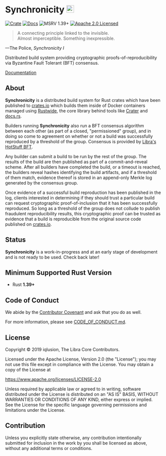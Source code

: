 # Synchronicity <a href="https://www.iqlusion.io"><img src="https://storage.googleapis.com/iqlusion-production-web/img/logo/iqlusion-rings-sm.png" alt="iqlusion" width="24" height="24"></a>

[![Crate][crate-image]][crate-link]
[![Docs][docs-image]][docs-link]
![MSRV 1.39+][msrv-image]
[![Apache 2.0 Licensed][license-image]][license-link]

> A connecting principle linked to the invisible.  
> Almost imperceptible. Something inexpressible.

—The Police, *Synchronicity I*

Distributed build system providing cryptographic proofs-of-reproducibility
via Byzantine Fault Tolerant (BFT) consensus.

[Documentation](https://bitly.com/98K8eH)

## About

**Synchronicity** is a distributed build system for Rust crates which have
been published to [crates.io] which builds them inside of Docker
containers managed using [Rustwide], the core library behind tools like
[Crater] and [docs.rs].

Builders running **Synchronicity** also run a BFT consensus algorithm between
each other (as part of a closed, "permissioned" group), and in doing so come to
agreement on whether or not a build was successfully reproduced by a threshold
of the group. Consensus is provided by [Libra's HotStuff BFT][hotstuff].

Any builder can submit a build to be run by the rest of the group. The results
of the build are then published as part of a commit-and-reveal scheme.
After all builders have completed the build, or a timeout is reached, the
builders reveal hashes identifying the build artifacts, and if a threshold
of them match, evidence thereof is stored in an append-only Merkle log
generated by the consensus group.

Once evidence of a successful build reproduction has been published in the log,
clients interested in determining if they should trust a particular build can
request cryptographic proof-of-inclusion that it has been successfully
reproduced. So long as a threshold of the group does not collude to publish
fraudulent reproducibility results, this cryptographic proof can be trusted
as evidence that a build is reproducible from the original source code
published on [crates.io].

## Status

**Synchronicity** is a work-in-progress and at an early stage of development
and is not ready to be used. Check back later!

## Minimum Supported Rust Version

- Rust **1.39+**

## Code of Conduct

We abide by the [Contributor Covenant][cc-md] and ask that you do as well.

For more information, please see [CODE_OF_CONDUCT.md][cc-md].

## License

Copyright © 2019 iqlusion, The Libra Core Contributors.

Licensed under the Apache License, Version 2.0 (the "License");
you may not use this file except in compliance with the License.
You may obtain a copy of the License at

https://www.apache.org/licenses/LICENSE-2.0

Unless required by applicable law or agreed to in writing, software
distributed under the License is distributed on an "AS IS" BASIS,
WITHOUT WARRANTIES OR CONDITIONS OF ANY KIND, either express or implied.
See the License for the specific language governing permissions and
limitations under the License.

## Contribution

Unless you explicitly state otherwise, any contribution intentionally
submitted for inclusion in the work by you shall be licensed as above,
without any additional terms or conditions.

[//]: # (badges)

[crate-image]: https://img.shields.io/crates/v/synchronicity.svg
[crate-link]: https://crates.io/crates/synchronicity
[docs-image]: https://docs.rs/synchronicity/badge.svg
[docs-link]: https://docs.rs/synchronicity/
[msrv-image]: https://img.shields.io/badge/rustc-1.39+-blue.svg
[license-image]: https://img.shields.io/badge/license-Apache2.0-blue.svg
[license-link]: https://github.com/iqlusion/synchronicity/blob/master/LICENSE

[//]: # (general links)

[crates.io]: https://crates.io
[Rustwide]: https://github.com/rust-lang/rustwide
[Crater]: https://github.com/rust-lang/crater
[docs.rs]: https://docs.rs/about
[hotstuff]: https://github.com/libra/libra/tree/master/consensus
[cc-web]: https://contributor-covenant.org/
[cc-md]: https://github.com/iqlusioninc/synchronicity/blob/develop/CODE_OF_CONDUCT.md
